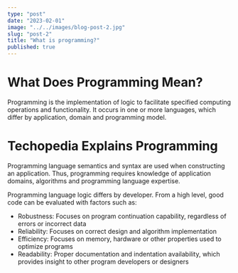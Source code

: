 ```yaml
---
type: "post"
date: "2023-02-01"
image: "../../images/blog-post-2.jpg"
slug: "post-2"
title: "What is programming?"
published: true
---
```


<h1>What Does Programming Mean?</h1>
Programming is the implementation of logic to facilitate specified computing operations and functionality. It occurs in one or more languages, which differ by application, domain and programming model.

<h1>Techopedia Explains Programming</h1>
Programming language semantics and syntax are used when constructing an application. Thus, programming requires knowledge of application domains, algorithms and programming language expertise.

Programming language logic differs by developer. From a high level, good code can be evaluated with factors such as:
<ul>
<li>Robustness: Focuses on program continuation capability, regardless of errors or incorrect data</li>
<li>Reliability: Focuses on correct design and algorithm implementation</li>
<li>Efficiency: Focuses on memory, hardware or other properties used to optimize programs</li>
<li>Readability: Proper documentation and indentation availability, which provides insight to other program developers or designers</li>
</ul>